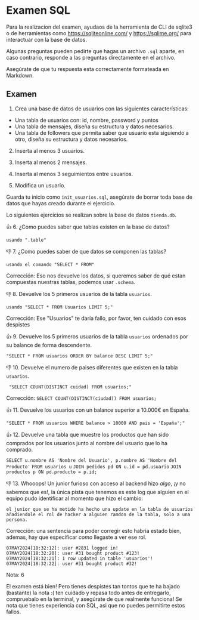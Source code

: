 # Examen SQL

Para la realizacion del examen, ayudaos de la herramienta de CLI de sqlite3 o de herramientas como https://sqliteonline.com/ y https://sqlime.org/ para interactuar con la base de datos.

Algunas preguntas pueden pedirte que hagas un archivo `.sql` aparte, en caso contrario, responde a las preguntas directamente en el archivo.

Asegúrate de que tu respuesta esta correctamente formateada en Markdown.

## Examen

1. Crea una base de datos de usuarios con las siguientes características:
  - Una tabla de usuarios con: id, nombre, password y puntos
  - Una tabla de mensajes, diseña su estructura y datos necesarios.
  - Una tabla de followers que permita saber que usuario esta siguiendo a otro, diseña su estructura y datos necesarios.

2. Inserta al menos 3 usuarios.

3. Inserta al menos 2 mensajes.

4. Inserta al menos 3 seguimientos entre usuarios.

5. Modifica un usuario.

Guarda tu inicio como `init_usuarios.sql`, asegúrate de borrar toda base de datos que hayas creado durante el ejercicio.

Lo siguientes ejercicios se realizan sobre la base de datos `tienda.db`.
 

👍 6. ¿Como puedes saber que tablas existen en la base de datos?

`usando ".table"`

👎 7. ¿Como puedes saber de que datos se componen las tablas?

`usando el comando "SELECT * FROM"`

Corrección: Eso nos devuelve los datos, si queremos saber de qué estan compuestas nuestras tablas, podemos usar `.schema`.

👎 8. Devuelve los 5 primeros usuarios de la tabla `usuarios`.

`usando "SELECT * FROM Usuarios LIMIT 5;"`

Corrección: Ese "Usuarios" te daría fallo, por favor, ten cuidado con esos despistes

👍 9. Devuelve los 5 primeros usuarios de la tabla `usuarios` ordenados por su balance de forma descendente.

`"SELECT * FROM usuarios ORDER BY balance DESC LIMIT 5;"` 

👎 10. Devuelve el numero de paises diferentes que existen en la tabla `usuarios`.

` "SELECT COUNT(DISTINCT cuidad) FROM usuarios;"`

Corrección:
`SELECT COUNT(DISTINCT(ciudad)) FROM usuarios;`

👍 11. Devuelve los usuarios con un balance superior a 10.000€ en España.

`"SELECT * FROM usuarios WHERE balance > 10000 AND pais = 'España';"`

👍 12. Devuelve una tabla que muestre los productos que han sido comprados por los usuarios junto al nombre del usuario que lo ha comprado.

`SELECT u.nombre AS 'Nombre del Usuario', p.nombre AS 'Nombre del Producto'`
`FROM usuarios u`
`JOIN pedidos pd ON u.id = pd.usuario`
`JOIN productos p ON pd.producto = p.id;` 

👎 13. Whooops! Un junior furioso con acceso al backend hizo *algo*, ¡y no sabemos que es!, la única pista que tenemos es este log que alguien en el equipo pudo identificar al momento que hizo el cambio:

`el junior que se ha metido ha hecho una update en la tabla de usuarios añadiendole el rol de hacker a alguien ramdon de la tabla, solo a una persona.`

Corrección: una sentencia para poder corregir esto habria estado bien, ademas, hay que especificar *como* llegaste a ver ese rol.

~~~plain
07MAY2024[18:32:12]: user #2831 logged in!
07MAY2024[18:32:20]: user #31 bought product #123!
07MAY2024[18:32:21]: 1 row updated in table 'usuarios'!
07MAY2024[18:32:22]: user #31 bought product #32!
~~~

Nota: 6

El examen está bien! Pero tienes despistes tan tontos que te ha bajado (bastante) la nota :( ten cuidado y repasa todo antes de entregarlo, compruebalo en la terminal, y asegúrate de que realmente funciona! Se nota que tienes experiencia con SQL, asi que no puedes permitirte estos fallos.